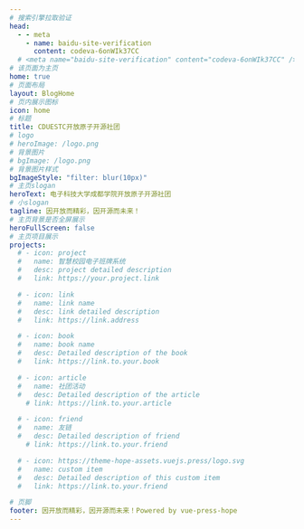 ```yaml
---
# 搜索引擎拉取验证
head:
  - - meta
    - name: baidu-site-verification
      content: codeva-6onWIk37CC
  # <meta name="baidu-site-verification" content="codeva-6onWIk37CC" />
# 该页面为主页
home: true
# 页面布局
layout: BlogHome
# 页内展示图标
icon: home
# 标题
title: CDUESTC开放原子开源社团
# logo
# heroImage: /logo.png
# 背景图片
# bgImage: /logo.png
# 背景图片样式
bgImageStyle: "filter: blur(10px)"
# 主页slogan
heroText: 电子科技大学成都学院开放原子开源社团
# 小slogan
tagline: 因开放而精彩，因开源而未来！
# 主页背景是否全屏展示
heroFullScreen: false
# 主页项目展示
projects:
  # - icon: project
  #   name: 智慧校园电子班牌系统
  #   desc: project detailed description
  #   link: https://your.project.link

  # - icon: link
  #   name: link name
  #   desc: link detailed description
  #   link: https://link.address

  # - icon: book
  #   name: book name
  #   desc: Detailed description of the book
  #   link: https://link.to.your.book

  # - icon: article
  #   name: 社团活动
  #   desc: Detailed description of the article
    # link: https://link.to.your.article

  # - icon: friend
  #   name: 友链
  #   desc: Detailed description of friend
    # link: https://link.to.your.friend

  # - icon: https://theme-hope-assets.vuejs.press/logo.svg
  #   name: custom item
  #   desc: Detailed description of this custom item
  #   link: https://link.to.your.friend

# 页脚
footer: 因开放而精彩，因开源而未来！Powered by vue-press-hope
---
```

